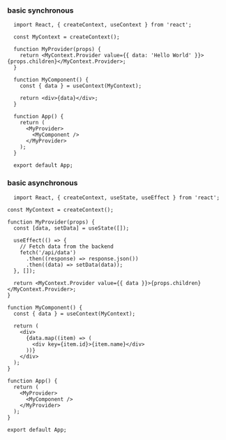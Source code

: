 ### basic synchronous

      import React, { createContext, useContext } from 'react';

      const MyContext = createContext();

      function MyProvider(props) {
        return <MyContext.Provider value={{ data: 'Hello World' }}>{props.children}</MyContext.Provider>;
      }

      function MyComponent() {
        const { data } = useContext(MyContext);

        return <div>{data}</div>;
      }

      function App() {
        return (
          <MyProvider>
            <MyComponent />
          </MyProvider>
        );
      }

      export default App;
      
      
 ### basic asynchronous
  

      import React, { createContext, useState, useEffect } from 'react';

    const MyContext = createContext();

    function MyProvider(props) {
      const [data, setData] = useState([]);

      useEffect(() => {
        // Fetch data from the backend
        fetch('/api/data')
          .then((response) => response.json())
          .then((data) => setData(data));
      }, []);

      return <MyContext.Provider value={{ data }}>{props.children}</MyContext.Provider>;
    }

    function MyComponent() {
      const { data } = useContext(MyContext);

      return (
        <div>
          {data.map((item) => (
            <div key={item.id}>{item.name}</div>
          ))}
        </div>
      );
    }

    function App() {
      return (
        <MyProvider>
          <MyComponent />
        </MyProvider>
      );
    }

    export default App;


